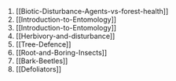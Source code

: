 1. [[Biotic-Disturbance-Agents-vs-forest-health]]
2. [[Introduction-to-Entomology]]
3. [[Introduction-to-Entomology]]
4. [[Herbivory-and-disturbance]]
5. [[Tree-Defence]]
6. [[Root-and-Boring-Insects]]
7. [[Bark-Beetles]]
8. [[Defoliators]]